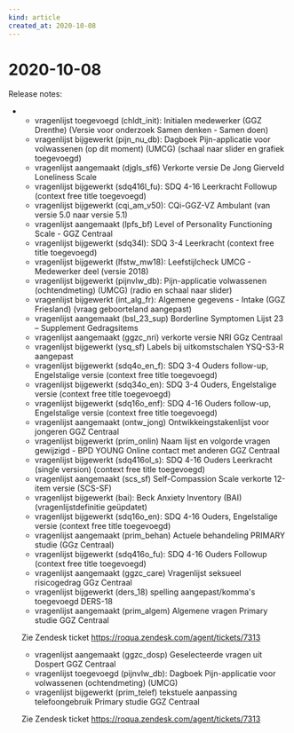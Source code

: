 ```yaml
---
kind: article
created_at: 2020-10-08
---
```


# 2020-10-08

Release notes:

* * vragenlijst toegevoegd (chldt_init): Initialen medewerker (GGZ Drenthe) (Versie voor onderzoek Samen denken - Samen doen)
  * vragenlijst bijgewerkt (pijn_nu_db): Dagboek Pijn-applicatie voor volwassenen (op dit moment) (UMCG) (schaal naar slider en grafiek toegevoegd)
  * vragenlijst aangemaakt (djgls_sf6) Verkorte versie De Jong Gierveld Loneliness Scale
  * vragenlijst bijgewerkt (sdq416l_fu): SDQ 4-16 Leerkracht Followup (context free title toegevoegd)
  * vragenlijst bijgewerkt (cqi_am_v50): CQi-GGZ-VZ Ambulant (van versie 5.0 naar versie 5.1)
  * vragenlijst aangemaakt (lpfs_bf) Level of Personality Functioning Scale - GGZ Centraal
  * vragenlijst bijgewerkt (sdq34l): SDQ 3-4 Leerkracht (context free title toegevoegd)
  * vragenlijst bijgewerkt (lfstw_mw18): Leefstijlcheck UMCG - Medewerker deel (versie 2018)
  * vragenlijst bijgewerkt (pijnvlw_db): Pijn-applicatie volwassenen (ochtendmeting) (UMCG) (radio en schaal naar slider)
  * vragenlijst bijgewerkt (int_alg_fr): Algemene gegevens - Intake (GGZ Friesland) (vraag geboorteland aangepast)
  * vragenlijst aangemaakt (bsl_23_sup) Borderline Symptomen Lijst 23 – Supplement Gedragsitems
  * vragenlijst aangemaakt (ggzc_nri) verkorte versie NRI GGz Centraal
  * vragenlijst bijgewerkt (ysq_sf) Labels bij uitkomstschalen YSQ-S3-R aangepast
  * vragenlijst bijgewerkt (sdq4o_en_f): SDQ 3-4 Ouders follow-up, Engelstalige versie (context free title toegevoegd)
  * vragenlijst bijgewerkt (sdq34o_en): SDQ 3-4 Ouders, Engelstalige versie (context free title toegevoegd)
  * vragenlijst bijgewerkt (sdq16o_enf): SDQ 4-16 Ouders follow-up, Engelstalige versie (context free title toegevoegd)
  * vragenlijst aangemaakt (ontw_jong) Ontwikkeingstakenlijst voor jongeren GGZ Centraal
  * vragenlijst bijgewerkt (prim_onlin) Naam lijst en volgorde vragen gewijzigd - BPD YOUNG Online contact met anderen GGZ Centraal
  * vragenlijst bijgewerkt (sdq416ol_s): SDQ 4-16 Ouders Leerkracht (single version) (context free title toegevoegd)
  * vragenlijst aangemaakt (scs_sf) Self-Compassion Scale verkorte 12-item versie (SCS-SF)
  * vragenlijst bijgewerkt (bai): Beck Anxiety Inventory (BAI) (vragenlijstdefinitie geüpdatet)
  * vragenlijst bijgewerkt (sdq16o_en): SDQ 4-16 Ouders, Engelstalige versie (context free title toegevoegd)
  * vragenlijst aangemaakt (prim_behan) Actuele behandeling PRIMARY studie (GGz Centraal)
  * vragenlijst bijgewerkt (sdq416o_fu): SDQ 4-16 Ouders Followup (context free title toegevoegd)
  * vragenlijst aangemaakt (ggzc_care) Vragenlijst seksueel risicogedrag GGz Centraal
  * vragenlijst bijgewerkt (ders_18) spelling aangepast/komma's toegevoegd DERS-18
  * vragenlijst aangemaakt (prim_algem) Algemene vragen Primary studie GGZ Centraal
  
  Zie Zendesk ticket https://roqua.zendesk.com/agent/tickets/7313
  * vragenlijst aangemaakt (ggzc_dosp) Geselecteerde vragen uit Dospert GGZ Centraal
  * vragenlijst toegevoegd (pijnvlw_db): Dagboek Pijn-applicatie voor volwassenen (ochtendmeting) (UMCG)
  * vragenlijst bijgewerkt (prim_telef) tekstuele aanpassing telefoongebruik Primary studie GGZ Centraal
  
  Zie Zendesk ticket https://roqua.zendesk.com/agent/tickets/7313
